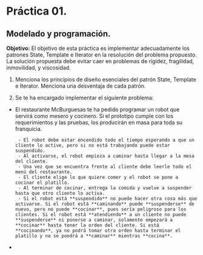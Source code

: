 # Práctica 01.
## Modelado y programación.

**Objetivo:** El objetivo de esta práctica es implementar adecuadamente los patrones State, Template e Iterator en la resolución del problema propuesto. La solución propuesta debe evitar caer en problemas de rigidez, fragilidad, inmovilidad, y viscosidad.

1. Menciona los principios de diseño esenciales del patrón State, Template e Iterator.
Menciona una desventaja de cada patrón.

2. Se te ha encargado implementar el siguiente problema:

* El restaurante McBurguesas te ha pedido programar un robot que servirá como
mesero y cocinero. Si el prototipo cumple con los requerimientos y las pruebas, los
producirán en masa para toda su franquicia.
	   
	   - El robot debe estar encendido todo el tiempo esperando a que un cliente lo active, pero si no está trabajando puede estar suspendido.
	   - Al activarse, el robot empieza a caminar hasta llegar a la mesa del cliente.
	   - Una vez que se encuentra frente al cliente debe leerle todo el menú del restaurante.
	   - El cliente elige lo que quiere comer y el robot se pone a cocinar el platillo.
	   - Al terminar de cocinar, entrega la comida y vuelve a suspender hasta que otro cliente lo activa.
	   - Si el robot está **suspendido** no puede hacer otra cosa más que activarse. Si el robot está **caminando** puede **suspenderse** de nuevo, pero no puede **cocinar**, pues sería peligroso para los clientes. Si el robot está **atendiendo** a un cliente no puede **suspenderse** ni ponerse a caminar, solamente empezará a **cocinar** hasta tener la orden del cliente. Si está **cocinando**, ya no podrá tomar otra orden hasta terminar el platillo y no se pondrá a **caminar** mientras **cocina**.

* 

	   